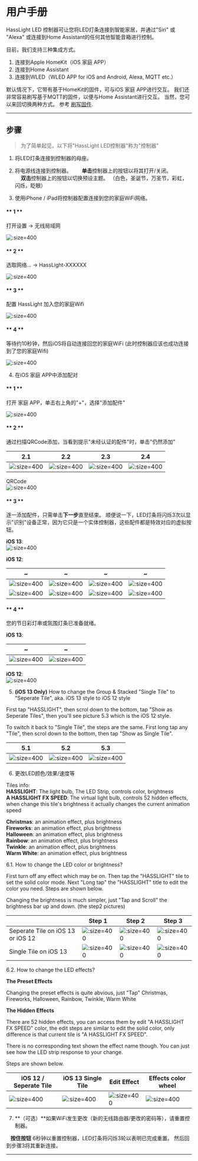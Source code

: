 # 用户手册

HassLight LED 控制器可让您将LED灯条连接到智能家居，并通过"Siri" 或 "Alexa" 或连接到Home Assistant的任何其他智能音箱进行控制。

目前，我们支持三种集成方式。 
1. 连接到Apple HomeKit（iOS 家庭 APP）
2. 连接到Home Assistant
3. 连接到WLED（WLED APP for iOS and Android, Alexa, MQTT etc.）

默认情况下，它带有基于HomeKit的固件，可与iOS 家庭 APP进行交互。
我们还非常容易刷写基于MQTT的固件，以便与Home Assistant进行交互。 当然，您可以来回切换两种方式。 参考 [刷写固件](zh-cn/flash).

----

## 步骤

> 为了简单起见，以下将"HassLight LED控制器"称为"控制器"

1. 将LED灯条连接到控制器的母座。
2. 将电源线连接到控制器。
 
    **单击**控制器上的按钮以将其打开/关闭。  
    **双击**控制器上的按钮以切换预设主题。 （白色，圣诞节，万圣节，彩虹，闪烁，眨眼）

3. 使用iPhone / iPad将控制器配置连接到您的家庭WiFi网络。

<!-- tabs:start -->

  #### ** 1 **

  打开设置 -> 无线局域网

  ![](../imgs/ios/ios_wifi_1.jpg ':size=400')

  #### ** 2 **

  选取网络... -> HassLight-XXXXXX 

  ![](../imgs/ios/ios_wifi_2.jpg ':size=400')
  
  #### ** 3 **

  配置 HassLight 加入您的家庭Wifi

  ![](../imgs/ios/ios_wifi_3.jpg ':size=400')

  #### ** 4 **

  等待约10秒钟，然后iOS将自动连接回您的家庭WiFi (此时控制器应该也成功连接到了您的家庭Wifi)

  ![](../imgs/ios/ios_wifi_4.jpg ':size=400')

<!-- tabs:end -->

4. 在iOS 家庭 APP中添加配对

<!-- tabs:start -->

  #### ** 1 **

  打开 家庭 APP，单击右上角的"+"，选择"添加配件"

  ![](../imgs/ios/homekit_1.jpg ':size=400')

  #### ** 2 **

  通过扫描QRCode添加，当看到提示"未经认证的配件"时，单击"仍然添加"

  2.1 | 2.2 | 2.3 | 2.4
  --  | --  | --  | --
  ![](../imgs/ios/homekit_2_1.jpg ':size=400') | ![](../imgs/ios/homekit_2_2.jpg ':size=400') | ![](../imgs/ios/homekit_2_3.jpg ':size=400') | ![](../imgs/ios/homekit_2_4.jpg ':size=400')

  QRCode  
  ![](../imgs/qrcode.png ':size=400')

  #### ** 3 **

  逐一添加配件，只需单击**下一步**直至结束。 顺便说一下，LED灯条将闪烁3次以显示"识别"设备正常，因为它只是一个实体控制器，这些配件都是特效对应的虚拟按钮。

  **iOS 13**:  
  ![](../imgs/ios/homekit_3_ios13.jpg ':size=400') 

  **iOS 12**:  

  ~ | ~ | ~ | ~
  --  | --  | --  | --
  ![](../imgs/ios/homekit_3_1.jpg ':size=400') | ![](../imgs/ios/homekit_3_2.jpg ':size=400') | ![](../imgs/ios/homekit_3_3.jpg ':size=400') | ![](../imgs/ios/homekit_3_4.jpg ':size=400')
  ![](../imgs/ios/homekit_3_5.jpg ':size=400') | ![](../imgs/ios/homekit_3_6.jpg ':size=400') | ![](../imgs/ios/homekit_3_7.jpg ':size=400') | ![](../imgs/ios/homekit_3_8.jpg ':size=400')

  #### ** 4 **

  您的节日彩灯串或氛围灯条已准备就绪。

  **iOS 13**:  

  ~ | ~ 
  --  | -- 
  ![](../imgs/ios/homekit_4_1_ios13.jpg ':size=400') | ![](../imgs/ios/homekit_4_2_ios13.jpg ':size=400') 


  **iOS 12**:  
  ![](../imgs/ios/homekit_4.jpg ':size=400') 

<!-- tabs:end -->

5. **(iOS 13 Only)** How to change the Group & Stacked "Single Tile" to "Seperate Tile", aka. iOS 13 style to iOS 12 style

  First tap "HASSLIGHT", then scrol down to the bottom, tap "Show as Seperate Tiles", then you'll see picture 5.3 which is the iOS 12 style.  

  To switch it back to "Single Tile", the steps are the same. First long tap any "Tile", then scrol down to the bottom, then tap "Show as Single Tile". 

5.1 | 5.2 | 5.3 
-- | -- | -- 
![](../imgs/ios/single_tile.jpg ':size=400') | ![](../imgs/ios/single_tile_change.jpg ':size=400') | ![](../imgs/ios/seperate_tile.jpg ':size=400') 


6. 更改LED颜色/效果/速度等

  Tiles info:  
  **HASSLIGHT**: The light bulb, The LED Strip, controls color, brightness  
  **A HASSLIGHT FX SPEED**: The virtual light bulb, controls 52 hidden effects, when change this tile's brightness it actually changes the current animation speed  

  **Christmas**: an animation effect, plus brightness  
  **Fireworks**: an animation effect, plus brightness  
  **Halloween**: an animation effect, plus brightness  
  **Rainbow**: an animation effect, plus brightness  
  **Twinkle**: an animation effect, plus brightness  
  **Warm White**: an animation effect, plus brightness  

6.1. How to change the LED color or brightness?  

  First turn off any effect which may be on. Then tap the "HASSLIGHT" tile to set the solid color mode.
  Next "Long tap" the "HASSLIGHT" title to edit the color you need. Steps are shown below.

  Changing the brightness is much simpler, just "Tap and Scroll" the brightness bar up and down. (the step2 pictures)

&nbsp; | Step 1 | Step 2 | Step 3 
-- | -- | -- | -- 
Seperate Tile on iOS 13 or iOS 12 | ![](../imgs/ios/color_12.jpg ':size=400') | ![](../imgs/ios/color_12_1.jpg ':size=400') | ![](../imgs/ios/color.jpg ':size=400') 
Single Tile on iOS 13 | ![](../imgs/ios/color_13.jpg ':size=400') | ![](../imgs/ios/color_13_1.jpg ':size=400') | ![](../imgs/ios/color.jpg ':size=400') 

6.2. How to change the LED effects?  
  

  **The Preset Effects**

  Changing the preset effects is quite abvious, just "Tap" Christmas, Fireworks, Halloween, Rainbow, Twinkle, Warm White 

  **The Hidden Effects**  

  There are 52 hidden effects, you can access them by edit "A HASSLIGHT FX SPEED" color, the edit steps are similar to edit the solid color, only difference is that current tile is "A HASSLIGHT FX SPEED". 
  
  There is no corresponding text shown the effect name though. You can just see how the LED strip response to your change.
  
  Steps are shown below.

iOS 12 / Seperate Tile | iOS 13 Single Tile | Edit Effect | Effects color wheel 
-- | -- | -- | -- 
![](../imgs/ios/effect12_1.jpg ':size=400') | ![](../imgs/ios/effect13_1.jpg ':size=400') | ![](../imgs/ios/effect2.jpg ':size=400') | ![](../imgs/ios/effect3.jpg ':size=400')


7. **（可选）**如果WiFi发生更改（新的无线路由器/更改的密码等），请重置控制器。

   **按住按钮** 6秒钟以重置控制器，LED灯条将闪烁3轮以表明已完成重置。 然后回到步骤3将其重新连接。

----